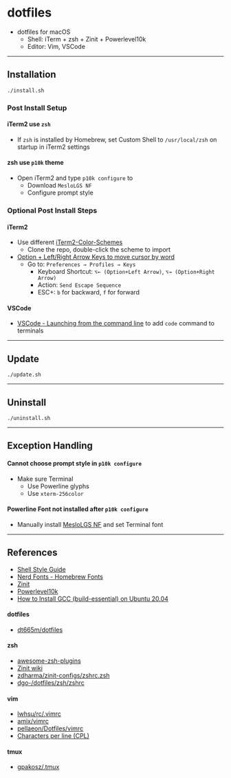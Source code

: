 # dotfiles
- dotfiles for macOS
	- Shell: iTerm + zsh + Zinit + Powerlevel10k
	- Editor: Vim, VSCode

---

## Installation
```console
./install.sh
```

### Post Install Setup

#### iTerm2 use `zsh`
- If `zsh` is installed by Homebrew, set Custom Shell to `/usr/local/zsh` on startup in iTerm2 settings

#### zsh use `p10k` theme
- Open iTerm2 and type `p10k configure` to
	- Download `MesloLGS NF`
	- Configure prompt style

### Optional Post Install Steps

#### iTerm2
- Use different [iTerm2-Color-Schemes](https://github.com/mbadolato/iTerm2-Color-Schemes)
	- Clone the repo, double-click the scheme to import
- [Option + Left/Right Arrow Keys to move cursor by word](http://tgmerritt.github.io/jekyll/update/2015/06/23/option-arrow-in-iterm2.html)
	- Go to: `Preferences → Profiles → Keys`
		- Keyboard Shortcut: `⌥← (Option+Left Arrow)`, `⌥→ (Option+Right Arrow)`
		- Action: `Send Escape Sequence`
		- ESC+: `b` for backward, `f` for forward

#### VSCode
- [VSCode - Launching from the command line](https://code.visualstudio.com/docs/setup/mac#_launching-from-the-command-line) to add `code` command to terminals

---

## Update
```console
./update.sh
```

---

## Uninstall
```console
./uninstall.sh
```

---

## Exception Handling

#### Cannot choose prompt style in `p10k configure`
- Make sure Terminal
	- Use Powerline glyphs
	- Use `xterm-256color` 

#### Powerline Font not installed after `p10k configure`
- Manually install [MesloLGS NF](https://github.com/romkatv/powerlevel10k#manual-font-installation) and set Terminal font

---

## References
- [Shell Style Guide](https://google.github.io/styleguide/shellguide.html)
- [Nerd Fonts - Homebrew Fonts](https://github.com/ryanoasis/nerd-fonts#option-4-homebrew-fonts)
- [Zinit](https://github.com/zdharma/zinit)
- [Powerlevel10k](https://github.com/romkatv/powerlevel10k)
- [How to Install GCC (build-essential) on Ubuntu 20.04](https://linuxize.com/post/how-to-install-gcc-on-ubuntu-20-04/)

#### dotfiles
- [dt665m/dotfiles](https://github.com/dt665m/dotfiles)

#### zsh
- [awesome-zsh-plugins](https://github.com/unixorn/awesome-zsh-plugins)
- [Zinit wiki](http://zdharma.org/zinit/wiki/)
- [zdharma/zinit-configs/zshrc.zsh](https://github.com/zdharma/zinit-configs/blob/master/psprint/zshrc.zsh)
- [dgo-/dotfiles/zsh/zshrc](https://github.com/dgo-/dotfiles/blob/master/zsh/zshrc)

#### vim
- [lwhsu/rc/.vimrc](https://github.com/lwhsu/rc/blob/master/.vimrc)
- [amix/vimrc](https://github.com/amix/vimrc)
- [pellaeon/Dotfiles/vimrc](https://github.com/pellaeon/Dotfiles/blob/master/vimrc)
- [Characters per line (CPL)](https://en.wikipedia.org/wiki/Characters_per_line)

#### tmux
- [gpakosz/.tmux](https://github.com/gpakosz/.tmux)